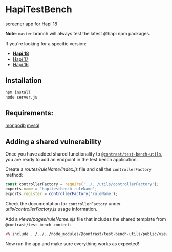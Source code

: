 # HapiTestBench
screener app for Hapi 18

**Note**: `master` branch will always test the latest @hapi npm packages.

If you're looking for a specific version:

 * [**Hapi 18**](https://github.com/Contrast-Security-OSS/NodeTestBenches/tree/hapi18/hapi)
 * [Hapi 17](https://github.com/Contrast-Security-OSS/NodeTestBenches/tree/hapi17/hapi)
 * [Hapi 16](https://github.com/Contrast-Security-OSS/Hapi16TestBench)

## Installation
```bash
npm install
node server.js
```

## Requirements:
[mongodb](https://docs.mongodb.com/manual/installation/)
[mysql](https://www.mysql.com/)

## Adding a shared vulnerability
Once you have added shared functionality to
[`@contrast/test-bench-utils`](https://github.com/Contrast-Security-OSS/NodeTestBenches/tree/master/test-bench-utils),
you are ready to add an endpoint in the test bench application.

Create a _routes/ruleName/index.js_ file and call the `controllerFactory` method:
```js
const controllerFactory = require('../../utils/controllerFactory');
exports.name = 'hapitestbench.ruleName';
exports.register = controllerFactory('ruleName');
```

Check the documentation for `controllerFactory` under _utils/controllerFactory.js_
usage information.

Add a _views/pages/ruleName.ejs_ file that includes the shared template from
`@contrast/test-bench-content`:
```html
<% include ../../../node_modules/@contrast/test-bench-utils/public/views/ruleName.ejs %>
```

Now run the app and make sure everything works as expected!
